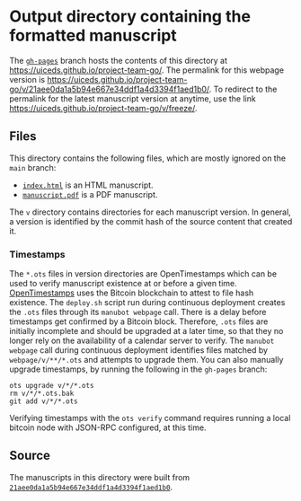 # Output directory containing the formatted manuscript

The [`gh-pages`](https://github.com/uiceds/project-team-go/tree/gh-pages) branch hosts the contents of this directory at <https://uiceds.github.io/project-team-go/>.
The permalink for this webpage version is <https://uiceds.github.io/project-team-go/v/21aee0da1a5b94e667e34ddf1a4d3394f1aed1b0/>.
To redirect to the permalink for the latest manuscript version at anytime, use the link <https://uiceds.github.io/project-team-go/v/freeze/>.

## Files

This directory contains the following files, which are mostly ignored on the `main` branch:

+ [`index.html`](index.html) is an HTML manuscript.
+ [`manuscript.pdf`](manuscript.pdf) is a PDF manuscript.

The `v` directory contains directories for each manuscript version.
In general, a version is identified by the commit hash of the source content that created it.

### Timestamps

The `*.ots` files in version directories are OpenTimestamps which can be used to verify manuscript existence at or before a given time.
[OpenTimestamps](https://opentimestamps.org/) uses the Bitcoin blockchain to attest to file hash existence.
The `deploy.sh` script run during continuous deployment creates the `.ots` files through its `manubot webpage` call.
There is a delay before timestamps get confirmed by a Bitcoin block.
Therefore, `.ots` files are initially incomplete and should be upgraded at a later time, so that they no longer rely on the availability of a calendar server to verify.
The `manubot webpage` call during continuous deployment identifies files matched by `webpage/v/**/*.ots` and attempts to upgrade them.
You can also manually upgrade timestamps, by running the following in the `gh-pages` branch:

```shell
ots upgrade v/*/*.ots
rm v/*/*.ots.bak
git add v/*/*.ots
```

Verifying timestamps with the `ots verify` command requires running a local bitcoin node with JSON-RPC configured, at this time.

## Source

The manuscripts in this directory were built from
[`21aee0da1a5b94e667e34ddf1a4d3394f1aed1b0`](https://github.com/uiceds/project-team-go/commit/21aee0da1a5b94e667e34ddf1a4d3394f1aed1b0).

